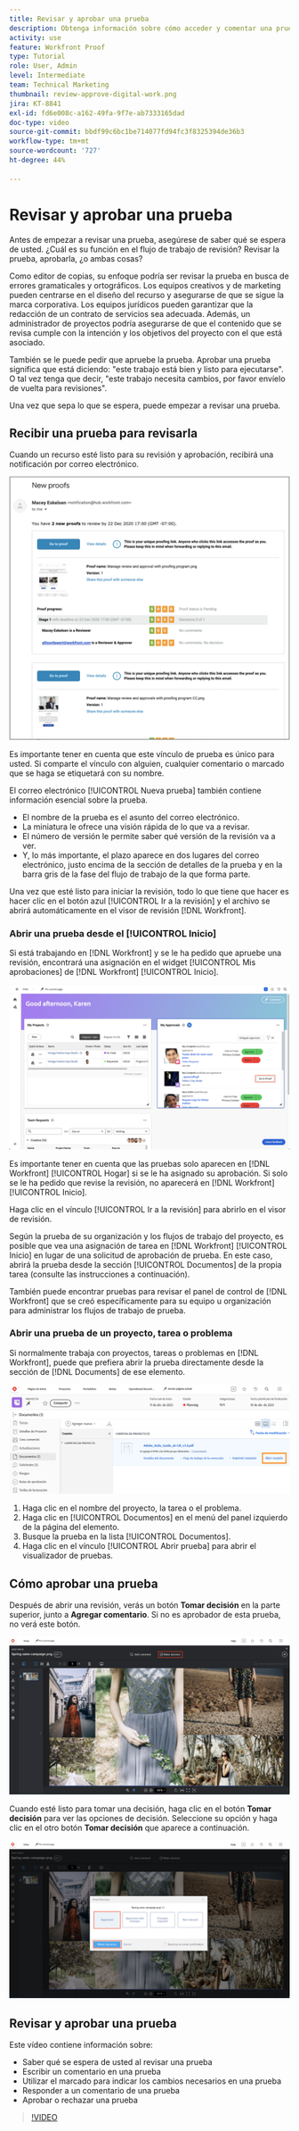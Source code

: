 ```yaml
---
title: Revisar y aprobar una prueba
description: Obtenga información sobre cómo acceder y comentar una prueba, utilice el marcado para indicar los cambios necesarios, responda a los comentarios de la prueba y tome una decisión sobre una prueba en [!DNL Workfront].
activity: use
feature: Workfront Proof
type: Tutorial
role: User, Admin
level: Intermediate
team: Technical Marketing
thumbnail: review-approve-digital-work.png
jira: KT-8841
exl-id: fd6e008c-a162-49fa-9f7e-ab7333165dad
doc-type: video
source-git-commit: bbdf99c6bc1be714077fd94fc3f8325394de36b3
workflow-type: tm+mt
source-wordcount: '727'
ht-degree: 44%

---
```


# Revisar y aprobar una prueba

Antes de empezar a revisar una prueba, asegúrese de saber qué se espera de usted. ¿Cuál es su función en el flujo de trabajo de revisión? Revisar la prueba, aprobarla, ¿o ambas cosas?

Como editor de copias, su enfoque podría ser revisar la prueba en busca de errores gramaticales y ortográficos. Los equipos creativos y de marketing pueden centrarse en el diseño del recurso y asegurarse de que se sigue la marca corporativa. Los equipos jurídicos pueden garantizar que la redacción de un contrato de servicios sea adecuada. Además, un administrador de proyectos podría asegurarse de que el contenido que se revisa cumple con la intención y los objetivos del proyecto con el que está asociado.

También se le puede pedir que apruebe la prueba. Aprobar una prueba significa que está diciendo: &quot;este trabajo está bien y listo para ejecutarse&quot;. O tal vez tenga que decir, &quot;este trabajo necesita cambios, por favor envíelo de vuelta para revisiones&quot;.

Una vez que sepa lo que se espera, puede empezar a revisar una prueba.

## Recibir una prueba para revisarla

Cuando un recurso esté listo para su revisión y aprobación, recibirá una notificación por correo electrónico.

![Una imagen de un nuevo correo electrónico de prueba que solicita la revisión y aprobación de dos pruebas en [!DNL  Workfront].](assets/new-proof-emails.png)

Es importante tener en cuenta que este vínculo de prueba es único para usted. Si comparte el vínculo con alguien, cualquier comentario o marcado que se haga se etiquetará con su nombre.

El correo electrónico [!UICONTROL Nueva prueba] también contiene información esencial sobre la prueba.

* El nombre de la prueba es el asunto del correo electrónico.
* La miniatura le ofrece una visión rápida de lo que va a revisar.
* El número de versión le permite saber qué versión de la revisión va a ver.
* Y, lo más importante, el plazo aparece en dos lugares del correo electrónico, justo encima de la sección de detalles de la prueba y en la barra gris de la fase del flujo de trabajo de la que forma parte.

Una vez que esté listo para iniciar la revisión, todo lo que tiene que hacer es hacer clic en el botón azul [!UICONTROL Ir a la revisión] y el archivo se abrirá automáticamente en el visor de revisión [!DNL Workfront].

### Abrir una prueba desde el [!UICONTROL Inicio]

Si está trabajando en [!DNL Workfront] y se le ha pedido que apruebe una revisión, encontrará una asignación en el widget [!UICONTROL Mis aprobaciones] de [!DNL Workfront] [!UICONTROL Inicio].

![Imagen del widget [!UICONTROL Mis aprobaciones] en [!DNL Workfront] [!UICONTROL Página principal].](assets/open-proof-from-home.png)

Es importante tener en cuenta que las pruebas solo aparecen en [!DNL Workfront] [!UICONTROL Hogar] si se le ha asignado su aprobación. Si solo se le ha pedido que revise la revisión, no aparecerá en [!DNL Workfront] [!UICONTROL Inicio].

Haga clic en el vínculo [!UICONTROL Ir a la revisión] para abrirlo en el visor de revisión.

Según la prueba de su organización y los flujos de trabajo del proyecto, es posible que vea una asignación de tarea en [!DNL Workfront] [!UICONTROL Inicio] en lugar de una solicitud de aprobación de prueba. En este caso, abrirá la prueba desde la sección [!UICONTROL Documentos] de la propia tarea (consulte las instrucciones a continuación).

También puede encontrar pruebas para revisar el panel de control de [!DNL Workfront] que se creó específicamente para su equipo u organización para administrar los flujos de trabajo de prueba.

### Abrir una prueba de un proyecto, tarea o problema

Si normalmente trabaja con proyectos, tareas o problemas en [!DNL Workfront], puede que prefiera abrir la prueba directamente desde la sección de [!DNL Documents] de ese elemento.

![Una imagen de la sección [!UICONTROL Documentos] encontrada en una tarea de [!DNL  Workfront] con el vínculo [!UICONTROL Prueba abierta ]resaltado.](assets/open-proof-from-documents.png)

1. Haga clic en el nombre del proyecto, la tarea o el problema.
2. Haga clic en [!UICONTROL Documentos] en el menú del panel izquierdo de la página del elemento.
3. Busque la prueba en la lista [!UICONTROL Documentos].
4. Haga clic en el vínculo [!UICONTROL Abrir prueba] para abrir el visualizador de pruebas.

## Cómo aprobar una prueba

Después de abrir una revisión, verás un botón **Tomar decisión** en la parte superior, junto a **Agregar comentario**. Si no es aprobador de esta prueba, no verá este botón.

![Imagen del primer botón Tomar decisión.](assets/make-decision-1.png)

Cuando esté listo para tomar una decisión, haga clic en el botón **Tomar decisión** para ver las opciones de decisión. Seleccione su opción y haga clic en el otro botón **Tomar decisión** que aparece a continuación.

![Imagen del segundo botón Tomar decisión.](assets/make-decision-2.png)

## Revisar y aprobar una prueba

Este vídeo contiene información sobre:

* Saber qué se espera de usted al revisar una prueba
* Escribir un comentario en una prueba
* Utilizar el marcado para indicar los cambios necesarios en una prueba
* Responder a un comentario de una prueba
* Aprobar o rechazar una prueba

>[!VIDEO](https://video.tv.adobe.com/v/335141/?quality=12&learn=on&enablevpops=1)

<!--
#### Learn more
* Create and manage proof comments
* Make decisions on a proof
* Review a static proof
* Tag users to share a proof
* Notifications for proof comments and decisions
-->

<!--
#### Guides
* Reviewing proofs in [!DNL Workfront]
* -->

